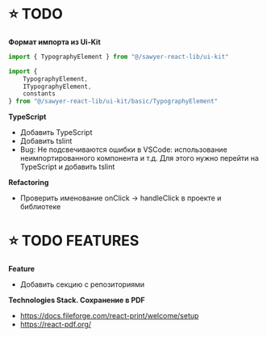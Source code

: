 
# ⭐️ TODO

**Формат импорта из Ui-Kit**
```js
import { TypographyElement } from "@/sawyer-react-lib/ui-kit"

import {
    TypographyElement,
    ITypographyElement,
    constants
} from "@/sawyer-react-lib/ui-kit/basic/TypographyElement"
```

**TypeScript**
- Добавить TypeScript
- Добавить tslint
- Bug: Не подсвечиваются ошибки в VSCode: использование неимпортированного компонента и т.д. Для этого нужно перейти на TypeScript и добавить tslint

**Refactoring**
- Проверить именование onClick -> handleClick в проекте и библиотеке

# ⭐️ TODO FEATURES

**Feature**
- Добавить секцию с репозиториями

**Technologies Stack. Сохранение в PDF**
- https://docs.fileforge.com/react-print/welcome/setup
- https://react-pdf.org/
